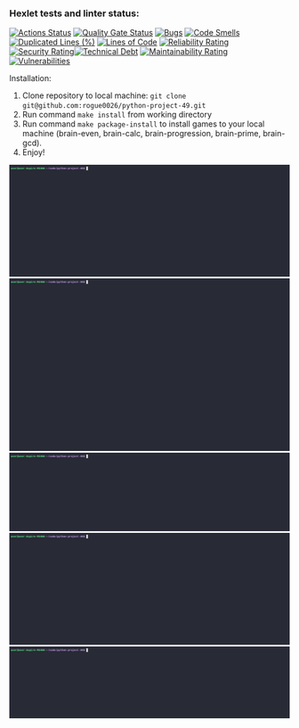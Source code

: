 ### Hexlet tests and linter status:

[![Actions Status](https://github.com/rogue0026/python-project-49/actions/workflows/hexlet-check.yml/badge.svg)](https://github.com/rogue0026/python-project-49/actions) [![Quality Gate Status](https://sonarcloud.io/api/project_badges/measure?project=rogue0026_python-project-49&metric=alert_status)](https://sonarcloud.io/summary/new_code?id=rogue0026_python-project-49) [![Bugs](https://sonarcloud.io/api/project_badges/measure?project=rogue0026_python-project-49&metric=bugs)](https://sonarcloud.io/summary/new_code?id=rogue0026_python-project-49) [![Code Smells](https://sonarcloud.io/api/project_badges/measure?project=rogue0026_python-project-49&metric=code_smells)](https://sonarcloud.io/summary/new_code?id=rogue0026_python-project-49) [![Duplicated Lines (%)](https://sonarcloud.io/api/project_badges/measure?project=rogue0026_python-project-49&metric=duplicated_lines_density)](https://sonarcloud.io/summary/new_code?id=rogue0026_python-project-49) [![Lines of Code](https://sonarcloud.io/api/project_badges/measure?project=rogue0026_python-project-49&metric=ncloc)](https://sonarcloud.io/summary/new_code?id=rogue0026_python-project-49) [![Reliability Rating](https://sonarcloud.io/api/project_badges/measure?project=rogue0026_python-project-49&metric=reliability_rating)](https://sonarcloud.io/summary/new_code?id=rogue0026_python-project-49) [![Security Rating](https://sonarcloud.io/api/project_badges/measure?project=rogue0026_python-project-49&metric=security_rating)](https://sonarcloud.io/summary/new_code?id=rogue0026_python-project-49)[![Technical Debt](https://sonarcloud.io/api/project_badges/measure?project=rogue0026_python-project-49&metric=sqale_index)](https://sonarcloud.io/summary/new_code?id=rogue0026_python-project-49) [![Maintainability Rating](https://sonarcloud.io/api/project_badges/measure?project=rogue0026_python-project-49&metric=sqale_rating)](https://sonarcloud.io/summary/new_code?id=rogue0026_python-project-49) [![Vulnerabilities](https://sonarcloud.io/api/project_badges/measure?project=rogue0026_python-project-49&metric=vulnerabilities)](https://sonarcloud.io/summary/new_code?id=rogue0026_python-project-49)

Installation:

1. Clone repository to local machine: ``git clone git@github.com:rogue0026/python-project-49.git``
2. Run command ``make install`` from working directory
3. Run command ``make package-install`` to install games to your local machine (brain-even, brain-calc, brain-progression, brain-prime, brain-gcd).
4. Enjoy!

![Local GIF](./assets/brain-even.gif)
![Local GIF](./assets/brain-calc.gif)
![Local GIF](./assets/brain-gcd.gif)
![Local GIF](./assets/brain-progression.gif)
![Local GIF](./assets/brain-prime.gif)

